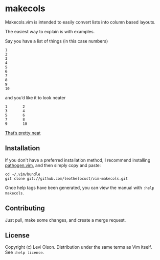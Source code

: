 makecols
========

Makecols.vim is intended to easily convert lists into column based
layouts.

The easiest way to explain is with examples.

Say you have a list of things (in this case numbers)

    1
    2
    3
    4
    5
    6
    7
    8
    9
    10

and you’d like it to look neater

    1       2
    3       4
    5       6
    7       8
    9       10

[That’s pretty neat](https://www.youtube.com/watch?v=Hm3JodBR-vs&feature=youtu.be&t=25s)

Installation
------------

If you don't have a preferred installation method, I recommend
installing [pathogen.vim](https://github.com/tpope/vim-pathogen), and
then simply copy and paste:

    cd ~/.vim/bundle
    git clone git://github.com/leothelocust/vim-makecols.git

Once help tags have been generated, you can view the manual with
`:help makecols`.

Contributing
------------

Just pull, make some changes, and create a merge request.

License
-------

Copyright (c) Levi Olson. Distribution under the same terms as Vim itself.
See `:help license`.
